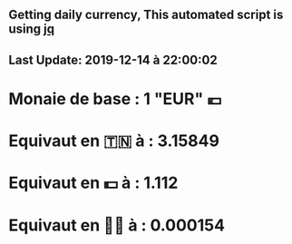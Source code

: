 ## Getting daily currency, This automated script is using [jq](https://stedolan.github.io/jq/)
## Last Update:  2019-12-14 à 22:00:02
 # Monaie de base : 1 "EUR" 💶 
 # Equivaut en 🇹🇳 à :  3.15849 
 # Equivaut en 💵 à : 1.112
 # Equivaut en 🐱‍💻 à :  0.000154
